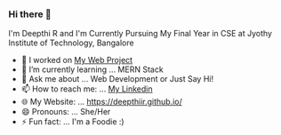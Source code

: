 ### Hi there 👋
I'm Deepthi R and I'm Currently Pursuing My Final Year in CSE at Jyothy Institute of Technology, Bangalore

- 🔭 I worked on [My Web Project](https://github.com/deepthiir/JIT-Learning-Admin)
- 🌱 I’m currently learning ... MERN Stack
- 💬 Ask me about ... Web Development or Just Say Hi!
- 📫 How to reach me: ... [My Linkedin](https://www.linkedin.com/in/deepthiravichandra)
- 🌐 My Website: ... https://deepthiir.github.io/
- 😄 Pronouns: ... She/Her
- ⚡ Fun fact: ... I'm a Foodie :)

